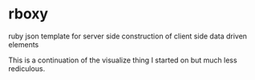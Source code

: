rboxy
=====

ruby json template for server side construction of client side data driven elements

This is a continuation of the visualize thing I started on but much less rediculous.
